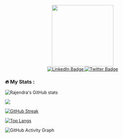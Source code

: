 <!---
RajendraKhanal/RajendraKhanal is a ✨ special ✨ repository because its `README.md` (this file) appears on your GitHub profile.
You can click the Preview link to take a look at your changes.
--->

<div id="header" align="center">
  <img src="https://media.giphy.com/media/M9gbBd9nbDrOTu1Mqx/giphy.gif" width="200"/>
</div>


<div id="badges" align="center">
  <a href="https://www.linkedin.com/in/rajendra-khanal-a9b994215/">
    <img src="https://img.shields.io/badge/LinkedIn-blue?style=for-the-badge&logo=linkedin&logoColor=white" alt="LinkedIn Badge"/>
  </a>
  <a href="https://twitter.com/rajendra_k1">
    <img src="https://img.shields.io/badge/Twitter-blue?style=for-the-badge&logo=twitter&logoColor=white" alt="Twitter Badge"/>
  </a>
 </div>
 <div id="badges" align="center">
<img src="https://komarev.com/ghpvc/?username=RajendraKhanal&style=flat-square&color=blue" alt=""/>
 </div>
 
 
 ### :fire: My Stats :

<!--FOR GITHUB stats-->
![Rajendra's GitHub stats](https://github-readme-stats.vercel.app/api?username=RajendraKhanal&show_icons=true&theme=nightowl)

<!--FOR GRAPH-->
![](https://github-profile-summary-cards.vercel.app/api/cards/profile-details?username=rajendrakhanal&theme=monokai)

<!--FOR GITHUB STREAK-->
[![GitHub Streak](http://github-readme-streak-stats.herokuapp.com?user=RajendraKhanal&theme=dark&background=000000)](https://git.io/streak-stats)

<!--FOR MOST USED GITHUB LANGUAGES STATS-->
[![Top Langs](https://github-readme-stats.vercel.app/api/top-langs/?username=RajendraKhanal&layout=compact&theme=vision-friendly-dark)](https://github.com/rajendra/github-readme-stats)

![GitHub Activity Graph](https://activity-graph.herokuapp.com/graph?username=rajendrakhanal)

